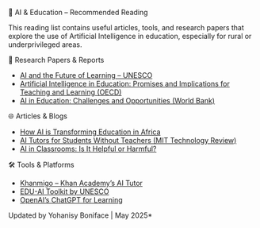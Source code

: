  📖 AI & Education – Recommended Reading

This reading list contains useful articles, tools, and research papers that explore the use of Artificial Intelligence in education, especially for rural or underprivileged areas.



 🔬 Research Papers & Reports

- [AI and the Future of Learning – UNESCO](https://unesdoc.unesco.org/ark:/48223/pf0000377070)
- [Artificial Intelligence in Education: Promises and Implications for Teaching and Learning (OECD)](https://www.oecd.org/education/artificial-intelligence-in-education.htm)
- [AI in Education: Challenges and Opportunities (World Bank)](https://openknowledge.worldbank.org/handle/10986/37700)



 🌐 Articles & Blogs

- [How AI is Transforming Education in Africa](https://edtechmagazine.com/k12/article/2022/02/how-ai-changing-education-africa)
- [AI Tutors for Students Without Teachers (MIT Technology Review)](https://www.technologyreview.com/2023/01/19/1066856/ai-tutors-africa/)
- [AI in Classrooms: Is It Helpful or Harmful?](https://www.edweek.org/technology/ai-in-the-classroom-what-teachers-need-to-know/2023/04)



 🛠️ Tools & Platforms

- [Khanmigo – Khan Academy’s AI Tutor](https://www.khanacademy.org/khan-labs)
- [EDU-AI Toolkit by UNESCO](https://aied-unesco.org)
- [OpenAI’s ChatGPT for Learning](https://openai.com/chatgpt)



Updated by Yohanisy Boniface | May 2025*
